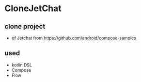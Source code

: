 # CloneJetChat
## clone project  
- of Jetchat from https://github.com/android/compose-samples

## used
- kotlin DSL
- Compose
- Flow
